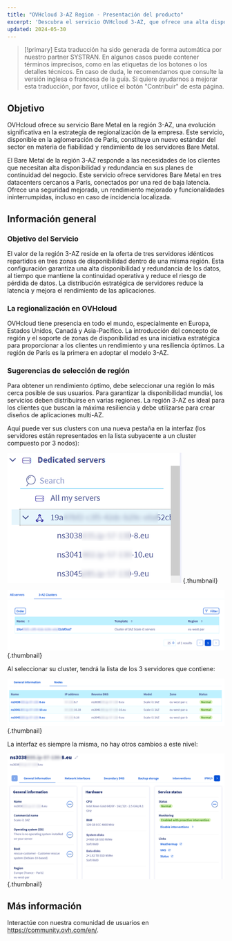 ```yaml
---
title: "OVHcloud 3-AZ Region - Presentación del producto"
excerpt: 'Descubra el servicio OVHcloud 3-AZ, que ofrece una alta disponibilidad y redundancia sin igual entre tres datacenters'
updated: 2024-05-30
---
```


> [!primary]
> Esta traducción ha sido generada de forma automática por nuestro partner SYSTRAN. En algunos casos puede contener términos imprecisos, como en las etiquetas de los botones o los detalles técnicos. En caso de duda, le recomendamos que consulte la versión inglesa o francesa de la guía. Si quiere ayudarnos a mejorar esta traducción, por favor, utilice el botón "Contribuir" de esta página.
>

## Objetivo

OVHcloud ofrece su servicio Bare Metal en la región 3-AZ, una evolución significativa en la estrategia de regionalización de la empresa. Este servicio, disponible en la aglomeración de París, constituye un nuevo estándar del sector en materia de fiabilidad y rendimiento de los servidores Bare Metal.

El Bare Metal de la región 3-AZ responde a las necesidades de los clientes que necesitan alta disponibilidad y redundancia en sus planes de continuidad del negocio. Este servicio ofrece servidores Bare Metal en tres datacenters cercanos a París, conectados por una red de baja latencia. Ofrece una seguridad mejorada, un rendimiento mejorado y funcionalidades ininterrumpidas, incluso en caso de incidencia localizada.

## Información general

### Objetivo del Servicio

El valor de la región 3-AZ reside en la oferta de tres servidores idénticos repartidos en tres zonas de disponibilidad dentro de una misma región. Esta configuración garantiza una alta disponibilidad y redundancia de los datos, al tiempo que mantiene la continuidad operativa y reduce el riesgo de pérdida de datos. La distribución estratégica de servidores reduce la latencia y mejora el rendimiento de las aplicaciones.

### La regionalización en OVHcloud

OVHcloud tiene presencia en todo el mundo, especialmente en Europa, Estados Unidos, Canadá y Asia-Pacífico. La introducción del concepto de región y el soporte de zonas de disponibilidad es una iniciativa estratégica para proporcionar a los clientes un rendimiento y una resiliencia óptimos. La región de París es la primera en adoptar el modelo 3-AZ.

### Sugerencias de selección de región

Para obtener un rendimiento óptimo, debe seleccionar una región lo más cerca posible de sus usuarios. Para garantizar la disponibilidad mundial, los servicios deben distribuirse en varias regiones. La región 3-AZ es ideal para los clientes que buscan la máxima resiliencia y debe utilizarse para crear diseños de aplicaciones multi-AZ.

Aquí puede ver sus clusters con una nueva pestaña en la interfaz (los servidores están representados en la lista subyacente a un cluster compuesto por 3 nodos):

![left_menu](images/01-20240513-blur.png){.thumbnail}

![list_clusters](images/02-20240513-blur.png){.thumbnail}

Al seleccionar su cluster, tendrá la lista de los 3 servidores que contiene:

![list_servers](images/03-20240513-blur.png){.thumbnail}

La interfaz es siempre la misma, no hay otros cambios a este nivel:

![detail_server](images/04-20240513-blur.png){.thumbnail}

## Más información <a name="go-further"></a>

Interactúe con nuestra comunidad de usuarios en <https://community.ovh.com/en/>.
